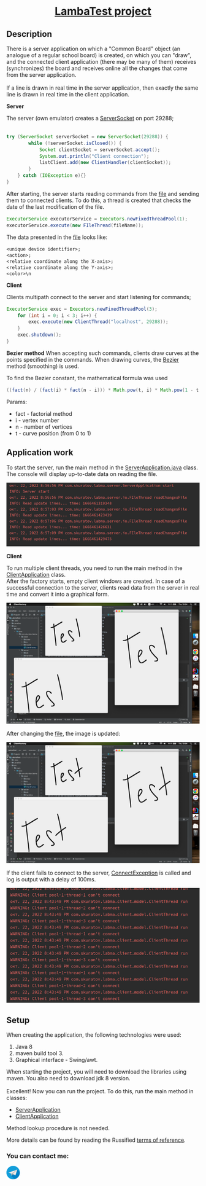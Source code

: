 <h1 align="center"><a  href="https://github.com/Stas-ex/LabmaTest">LambaTest project</a> </h1>

## Description
There is a server application on which a "Common Board" object (an analogue of a regular school board) is created, on which you can "draw", and the connected client application (there may be many of them) receives (synchronizes) the board and receives online all the changes that come from the server application. <br><br>If a line is drawn in real time in the server application, then exactly the same line is drawn in real time in the client application.

**Server**

The server (own emulator) creates a [ServerSocket](https://docs.oracle.com/javase/7/docs/api/java/net/ServerSocket.html) on port 29288;

```java

try (ServerSocket serverSocket = new ServerSocket(29288)) {
        while (!serverSocket.isClosed()) {
            Socket clientSocket = serverSocket.accept();
            System.out.println("Client connection");
            listClient.add(new ClientHandler(clientSocket));
        }
    } catch (IOException e){}
}
```

After starting, the server starts reading commands from the [file](src/main/resources/drawingCommands.txt) and sending them to connected clients.
To do this, a thread is created that checks the date of the last modification of the file.

```java
ExecutorService executorService = Executors.newFixedThreadPool(1);
executorService.execute(new FIleThread(fileName));
```

The data presented in the [file](src/main/resources/drawingCommands.txt) looks like: <br>
```
<unique device identifier>;
<action>;
<relative coordinate along the X-axis>;
<relative coordinate along the Y-axis>;
<color>\n
```

**Client**

Clients multipath connect to the server and start listening for commands;

```java
ExecutorService exec = Executors.newFixedThreadPool(3);
    for (int i = 0; i < 3; i++) {
        exec.execute(new ClientThread("localhost", 29288));
    }
    exec.shutdown();
}
```

**Bezier method**
When accepting such commands, clients draw curves at the points specified in the commands. When drawing curves, the [Bezier](src/main/java/com/skuratov/labma/client/draw/BezierGraphic.java) method (smoothing) is used.

To find the Bezier constant, the mathematical formula was used

```java
((fact(n) / (fact(i) * fact(n - i))) * Math.pow(t, i) * Math.pow(1 - t, n - i));
```
Params:
* fact - factorial method
* i - vertex number
* n - number of vertices
* t - curve position (from 0 to 1)

## Application work

To start the server, run the main method in the [ServerApplication.java](src/main/java/com/skuratov/labma/server/ServerApplication.java) class. <br>
The console will display up-to-date data on reading the file.

![](src/main/resources/img-ReadMe/ServerWorker.png)

**Client**

To run multiple client threads, you need to run the main method in the [ClientApplication](src/main/java/com/skuratov/labma/client/ClientApplication.java) class. <br>
After the factory starts, empty client windows are created.
In case of a successful connection to the server, clients read data from the server in real time and convert it into a graphical form.

![](src/main/resources/img-ReadMe/ClientOne.png)

After changing the [file](src/main/resources/drawingCommands.txt), the image is updated:

![](src/main/resources/img-ReadMe/ClientTwo.png)

If the client fails to connect to the server, [ConnectException](https://docs.oracle.com/javase%2F7%2Fdocs%2Fapi%2F%2F/java/net/ConnectException.html)
is called and log is output with a delay of 100ms.

![](src/main/resources/img-ReadMe/ClientErrConnection.png)

## Setup
When creating the application, the following technologies were used:
1. Java 8
2. maven build tool 3.
3. Graphical interface - Swing/awt.

When starting the project, you will need to download the libraries using maven. You also need to download jdk 8 version.<br>
<br>Excellent! Now you can run the project. To do this, run the main method in classes: 
- [ServerApplication](src/main/java/com/skuratov/labma/server/ServerApplication.java)
- [ClientApplication](src/main/java/com/skuratov/labma/client/ClientApplication.java)

Method lookup procedure is not needed.

More details can be found by reading the Russified [terms of reference](src/main/resources/task/Tz.docx).

### You can contact me:  
<a href ="https://t.me/StaseEx"><img src="https://github.com/Mybono/Mybono/raw/main/assets/telegran%2035%20px.png"/></a>


